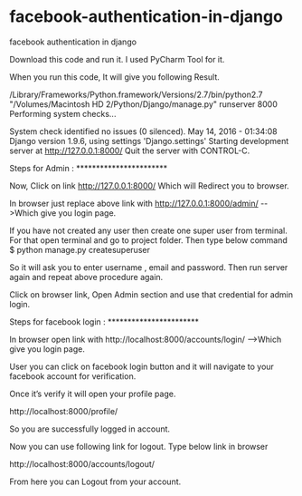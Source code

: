 # facebook-authentication-in-django
facebook authentication in django

Download this code and run it. 
I used PyCharm Tool for it.

When you run this code, It will give you following Result.

/Library/Frameworks/Python.framework/Versions/2.7/bin/python2.7 "/Volumes/Macintosh HD 2/Python/Django/manage.py" runserver 8000
Performing system checks...

System check identified no issues (0 silenced).
May 14, 2016 - 01:34:08
Django version 1.9.6, using settings 'Django.settings'
Starting development server at http://127.0.0.1:8000/
Quit the server with CONTROL-C.


Steps for Admin : ***********************

Now, Click on link http://127.0.0.1:8000/
Which will Redirect you to browser.

In browser just replace above link with http://127.0.0.1:8000/admin/ 
-->Which give you login page.



If you have not created any user then create one super user from terminal.
For that open terminal and go to project folder. Then type below command
$ python manage.py createsuperuser

So it will ask you to enter username , email and password.
Then run server again and repeat above procedure again.

Click on browser link, Open Admin section and use that credential for admin login.


Steps for facebook login : ***********************

In browser open link with http://localhost:8000/accounts/login/ 
-->Which give you login page.



User you can click on facebook login button and it will navigate to your facebook account for verification.

Once it’s verify it will open your profile page.

http://localhost:8000/profile/

So you are successfully logged in account.

Now you can use following link for logout. Type below link in browser

http://localhost:8000/accounts/logout/



From here you can Logout from your account.

